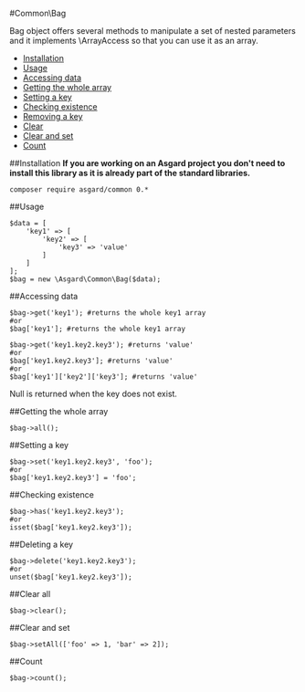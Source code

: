 #Common\Bag

Bag object offers several methods to manipulate a set of nested parameters and it implements \ArrayAccess so that you can use it as an array.

- [Installation](#installation)
- [Usage](#usage)
- [Accessing data](#accessing-data)
- [Getting the whole array](#whole-array)
- [Setting a key](#setting-key)
- [Checking existence](#checking-existence)
- [Removing a key](#deleting-key)
- [Clear](#clear)
- [Clear and set](#setall)
- [Count](#count)

<a name="installation"></a>
##Installation
**If you are working on an Asgard project you don't need to install this library as it is already part of the standard libraries.**

	composer require asgard/common 0.*

<a name="usage"></a>
##Usage

	$data = [
		'key1' => [
			'key2' => [
				'key3' => 'value'
			]
		]
	];
	$bag = new \Asgard\Common\Bag($data);

<a name="accessing-data"></a>
##Accessing data

	$bag->get('key1'); #returns the whole key1 array
	#or
	$bag['key1']; #returns the whole key1 array

	$bag->get('key1.key2.key3'); #returns 'value'
	#or
	$bag['key1.key2.key3']; #returns 'value'
	#or
	$bag['key1']['key2']['key3']; #returns 'value'

Null is returned when the key does not exist.

<a name="whole-array"></a>
##Getting the whole array

	$bag->all();

<a name="setting-key"></a>
##Setting a key

	$bag->set('key1.key2.key3', 'foo');
	#or
	$bag['key1.key2.key3'] = 'foo';

<a name="checking-existence"></a>
##Checking existence

	$bag->has('key1.key2.key3');
	#or
	isset($bag['key1.key2.key3']);

<a name="deleting-key"></a>
##Deleting a key

	$bag->delete('key1.key2.key3');
	#or
	unset($bag['key1.key2.key3']);

<a name="clear"></a>
##Clear all

	$bag->clear();

<a name="setall"></a>
##Clear and set

	$bag->setAll(['foo' => 1, 'bar' => 2]);

<a name="count"></a>
##Count

	$bag->count();
